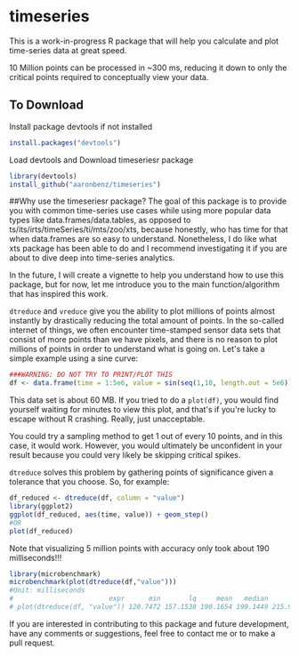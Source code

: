 timeseries
==========
This is a work-in-progress R package that will help you calculate and plot time-series data at great speed. 

10 Million points can be processed in ~300 ms, reducing it down to only the critical points required to conceptually view your data.

## To Download
Install package devtools if not installed
```r
install.packages("devtools")
```
Load devtools and Download timeseriesr package
```r
library(devtools)
install_github("aaronbenz/timeseries")
```

##Why use the timeseriesr package?
The goal of this package is to provide you with common time-series use cases while using more popular data types like data.frames/data.tables, as opposed to ts/its/irts/timeSeries/ti/mts/zoo/xts, because honestly, who has time for that when data.frames are so easy to understand. Nonetheless, I do like what xts package has been able to do and I recommend investigating it if you are about to dive deep into time-series analytics.

In the future, I will create a vignette to help you understand how to use this package, but for now, let me introduce you to the main function/algorithm that has inspired this work. 

`dtreduce` and `vreduce` give you the ability to plot millions of points almost instantly by drastically reducing the total amount of points. In the so-called internet of things, we often encounter time-stamped sensor data sets that consist of more points than we have pixels, and there is no reason to plot millions of points in order to understand what is going on. Let's take a simple example using a sine curve:

```r
###WARNING: DO NOT TRY TO PRINT/PLOT THIS
df <- data.frame(time = 1:5e6, value = sin(seq(1,10, length.out = 5e6)))
```
This data set is about 60 MB. If you tried to do a `plot(df)`, you would find yourself waiting for minutes to view this plot, and that's if you're lucky to escape without R crashing. Really, just unacceptable.

You could try a sampling method to get 1 out of every 10 points, and in this case, it would work. However, you would ultimately be unconfident in your result because you could very likely be skipping critical spikes.

`dtreduce` solves this problem by gathering points of significance given a tolerance that you choose. So, for example:
```r
df_reduced <- dtreduce(df, column = "value")
library(ggplot2)
ggplot(df_reduced, aes(time, value)) + geom_step()
#OR
plot(df_reduced)
```

Note that visualizing 5 million points with accuracy only took about 190 milliseconds!!!

```r
library(microbenchmark)
microbenchmark(plot(dtreduce(df,"value")))
#Unit: milliseconds
#                        expr      min       lq     mean   median       uq      max neval
# plot(dtreduce(df, "value")) 120.7472 157.1538 190.1654 199.1449 215.9864 243.4482   100
```

If you are interested in contributing to this package and future development, have any comments or suggestions, feel free to contact me or to make a pull request.


